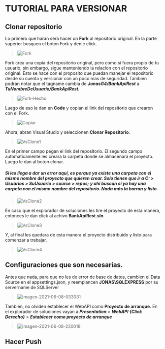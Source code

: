 # TUTORIAL PARA VERSIONAR
## Clonar repositorio

Lo primero que haran será hacer un **Fork** al repositorio original. En la parte superior busquen el boton Fork y denle click.
> <img src="https://i.ibb.co/3kXC4S9/Fork.png" alt="Fork" border="0">

Fork crea una copia del repositorio original, pero como si fuera propio de tu usuario, sin embargo, sigue manteniendo la relacion con el repositorio original.
Esto se hace con el proposito que puedan manejar el repositorio desde su cuenta y versionar con un poco mas de seguridad. Tambien podrán notar que el tagname cambia de ***JonasG4/BankApiRest*** a ***TuNombreDeUsuario/BankApiRest.*** 
> <img src="https://i.ibb.co/JQ1cX3t/Fork-Hecho.png" alt="Fork-Hecho" border="0">

Luego de eso le dan en **Code** y copian el link del repositorio que crearon con el Fork.
> <img src="https://i.ibb.co/bgxWc43/Copiar.png" alt="Copiar" border="0">

Ahora, abran Visual Studio y seleccionen **Clonar Repositorio**.
> <img src="https://i.ibb.co/SvMhsnB/VsClone1.png" alt="VsClone1" border="0">

En el primer campo pegan el link del repositorio. El segundo campo automaticamente les creara la carpeta donde se almacenará el proyecto. Luego le dan al boton clonar. 
##### Si les llega a dar un error aquí, es porque ya existe una carpeta con el mismo nombre del proyecto que quieren crear. Solo tienen que ir a C: > Usuarios > SuUsuario > source > repos; y ahi buscan si ya hay una carpeta con el mismo nombre del repositorio. Nada más la borran y listo.  
> <img src="https://i.ibb.co/xJTJc4r/VsClone2.png" alt="VsClone2" border="0">

En caso que el explorador de soluciones les tire el proyecto de esta manera, entonces le dan click al achivo **BankApiRest.sln**
> <img src="https://i.ibb.co/vDb9R8T/VsClone3.png" alt="VsClone3" border="0">

Y, al final les quedara de esta manera el proyecto distribuido y listo para comenzar a trabajar. 
> <img src="https://i.ibb.co/yhzBZJp/VsClone4.png" alt="VsClone4" border="0">

## Configuraciones que son necesarias.
Antes que nada, para que no les de error de base de datos, cambien el Data Source en el appsettings.json, y reemplancen **JONAS\\SQLEXPRESS** por su servername de SQLServer
> <img src="https://i.ibb.co/QDW0W5M/imagen-2021-06-08-033031.png" alt="imagen-2021-06-08-033031" border="0">

Tambien, no olviden establecer el WebAPI como **Proyecto de arranque**. En el explorador de soluciones vayan a ***Presentation*** > ***WebAPI {Click Derecho}*** > ***Establecer como proyecto de arranque***
> <img src="https://i.ibb.co/9g3HPSX/imagen-2021-06-08-230018.png" alt="imagen-2021-06-08-230018" border="0">

## Hacer Push

